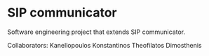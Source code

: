  SIP communicator 
=======================

Software engineering project that extends SIP communicator. 

Collaborators: Kanellopoulos Konstantinos 
               Theofilatos Dimosthenis
